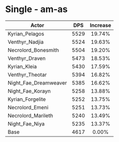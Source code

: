 # Single - am-as
| Actor | DPS | Increase |
|---|:---:|:---:|
|Kyrian_Pelagos|5529|19.74%|
|Venthyr_Nadjia|5524|19.63%|
|Necrolord_Bonesmith|5504|19.20%|
|Venthyr_Draven|5473|18.53%|
|Kyrian_Kleia|5430|17.59%|
|Venthyr_Theotar|5394|16.82%|
|Night_Fae_Dreamweaver|5385|16.62%|
|Night_Fae_Korayn|5258|13.88%|
|Kyrian_Forgelite|5252|13.75%|
|Necrolord_Emeni|5251|13.73%|
|Necrolord_Marileth|5240|13.49%|
|Night_Fae_Niya|5235|13.37%|
|Base|4617|0.00%|
